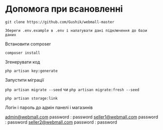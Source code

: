 # Допомога при  всановленні

`git clone https://github.com/Gushik/webmall-master`

`Збереги .env.example в .env і налатувати дані підключення до бази даних`


Встановити composer 

`composer install`

Згенерувати код

`php artisan key:generate`   

Запустити міграції

`php artisan migrate --seed` чи `php artisan migrate:fresh --seed`

 `php artisan storage:link`


Логін і пароль до адмін панелі і магазинів

 admin@webmall.com  password : password
 seller1@webmall.com  password : password
 seller2@webmall.com  password : password
